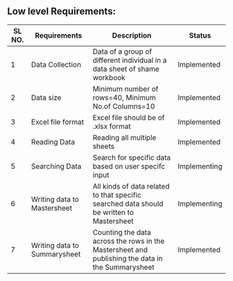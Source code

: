 ##  Low level Requirements:

| SL NO. | Requirements | Description | Status |
| --- | --- | --- | --- |
| 1  | Data Collection | Data of a group of different individual in a data sheet of shame workbook | Implemented |
| 2 | Data size | Minimum number of rows=40, Minimum No.of Columns=10 | Implemented |
| 3 | Excel file format | Excel file should be of .xlsx format | Implemented |
| 4 | Reading Data | Reading all multiple sheets | Implemented |
| 5 | Searching Data | Search for specific data based on user specifc input | Implementing|
| 6 | Writing data to Mastersheet | All kinds of data related to that specific searched data should be written to Mastersheet| Implementing | 
| 7 | Writing data to Summarysheet | Counting the data across the rows in the Mastersheet and publishing the data in the Summarysheet | Implemented |
